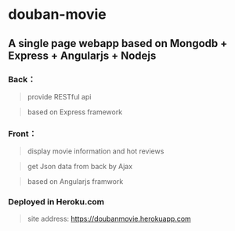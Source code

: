 douban-movie
============

A single page webapp based on Mongodb + Express + Angularjs + Nodejs
--------------------------------------------------------------------

### Back：
> provide RESTful api

> based on Express framework

### Front：
> display movie information and hot reviews

> get Json data from back by Ajax

> based on Angularjs framwork

### Deployed in Heroku.com
> site address: https://doubanmovie.herokuapp.com
